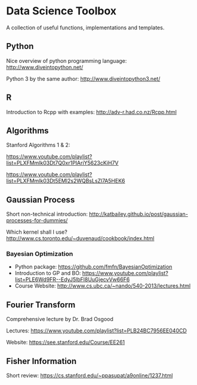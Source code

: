# Data Science Toolbox
A collection of useful functions, implementations and templates.

## Python
Nice overview of python programming language: http://www.diveintopython.net/

Python 3 by the same author: http://www.diveintopython3.net/

## R
Introduction to Rcpp with examples: http://adv-r.had.co.nz/Rcpp.html


## Algorithms
Stanford Algorithms 1 & 2:

https://www.youtube.com/playlist?list=PLXFMmlk03Dt7Q0xr1PIAriY5623cKiH7V

https://www.youtube.com/playlist?list=PLXFMmlk03Dt5EMI2s2WQBsLsZl7A5HEK6

## Gaussian Process
Short non-technical introduction: http://katbailey.github.io/post/gaussian-processes-for-dummies/

Which kernel shall I use? http://www.cs.toronto.edu/~duvenaud/cookbook/index.html

### Bayesian Optimization
* Python package: https://github.com/fmfn/BayesianOptimization
* Introduction to GP and BO: https://www.youtube.com/playlist?list=PLE6Wd9FR--EdyJ5lbFl8UuGjecvVw66F6
* Course Website: http://www.cs.ubc.ca/~nando/540-2013/lectures.html


## Fourier Transform
Comprehensive lecture by Dr. Brad Osgood

Lectures: https://www.youtube.com/playlist?list=PLB24BC7956EE040CD

Website: https://see.stanford.edu/Course/EE261

## Fisher Information
Short review: https://cs.stanford.edu/~ppasupat/a9online/1237.html
